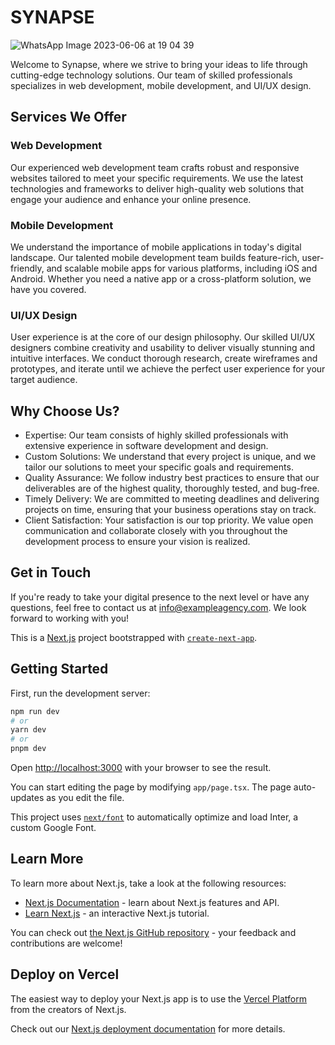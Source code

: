 # SYNAPSE
![WhatsApp Image 2023-06-06 at 19 04 39](https://github.com/IamOm775/synapse/assets/95044230/6c1de8c5-885d-4dd0-b0a6-862aa22088b7)


Welcome to Synapse, where we strive to bring your ideas to life through cutting-edge technology solutions. Our team of skilled professionals specializes in web development, mobile development, and UI/UX design.

## Services We Offer

### Web Development
Our experienced web development team crafts robust and responsive websites tailored to meet your specific requirements. We use the latest technologies and frameworks to deliver high-quality web solutions that engage your audience and enhance your online presence.

### Mobile Development
We understand the importance of mobile applications in today's digital landscape. Our talented mobile development team builds feature-rich, user-friendly, and scalable mobile apps for various platforms, including iOS and Android. Whether you need a native app or a cross-platform solution, we have you covered.

### UI/UX Design
User experience is at the core of our design philosophy. Our skilled UI/UX designers combine creativity and usability to deliver visually stunning and intuitive interfaces. We conduct thorough research, create wireframes and prototypes, and iterate until we achieve the perfect user experience for your target audience.

## Why Choose Us?

- Expertise: Our team consists of highly skilled professionals with extensive experience in software development and design.
- Custom Solutions: We understand that every project is unique, and we tailor our solutions to meet your specific goals and requirements.
- Quality Assurance: We follow industry best practices to ensure that our deliverables are of the highest quality, thoroughly tested, and bug-free.
- Timely Delivery: We are committed to meeting deadlines and delivering projects on time, ensuring that your business operations stay on track.
- Client Satisfaction: Your satisfaction is our top priority. We value open communication and collaborate closely with you throughout the development process to ensure your vision is realized.

## Get in Touch

If you're ready to take your digital presence to the next level or have any questions, feel free to contact us at [info@exampleagency.com](mailto:mailsynapse@gmail.com). We look forward to working with you!




This is a [Next.js](https://nextjs.org/) project bootstrapped with [`create-next-app`](https://github.com/vercel/next.js/tree/canary/packages/create-next-app).

## Getting Started

First, run the development server:

```bash
npm run dev
# or
yarn dev
# or
pnpm dev
```

Open [http://localhost:3000](http://localhost:3000) with your browser to see the result.

You can start editing the page by modifying `app/page.tsx`. The page auto-updates as you edit the file.

This project uses [`next/font`](https://nextjs.org/docs/basic-features/font-optimization) to automatically optimize and load Inter, a custom Google Font.

## Learn More

To learn more about Next.js, take a look at the following resources:

- [Next.js Documentation](https://nextjs.org/docs) - learn about Next.js features and API.
- [Learn Next.js](https://nextjs.org/learn) - an interactive Next.js tutorial.

You can check out [the Next.js GitHub repository](https://github.com/vercel/next.js/) - your feedback and contributions are welcome!

## Deploy on Vercel

The easiest way to deploy your Next.js app is to use the [Vercel Platform](https://vercel.com/new?utm_medium=default-template&filter=next.js&utm_source=create-next-app&utm_campaign=create-next-app-readme) from the creators of Next.js.

Check out our [Next.js deployment documentation](https://nextjs.org/docs/deployment) for more details.
